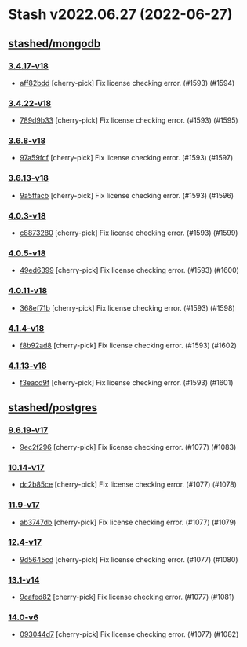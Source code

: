 # Stash v2022.06.27 (2022-06-27)


## [stashed/mongodb](https://github.com/stashed/mongodb)

### [3.4.17-v18](https://github.com/stashed/mongodb/releases/tag/3.4.17-v18)

- [aff82bdd](https://github.com/stashed/mongodb/commit/aff82bdd) [cherry-pick] Fix license checking error. (#1593) (#1594)


### [3.4.22-v18](https://github.com/stashed/mongodb/releases/tag/3.4.22-v18)

- [789d9b33](https://github.com/stashed/mongodb/commit/789d9b33) [cherry-pick] Fix license checking error. (#1593) (#1595)


### [3.6.8-v18](https://github.com/stashed/mongodb/releases/tag/3.6.8-v18)

- [97a59fcf](https://github.com/stashed/mongodb/commit/97a59fcf) [cherry-pick] Fix license checking error. (#1593) (#1597)


### [3.6.13-v18](https://github.com/stashed/mongodb/releases/tag/3.6.13-v18)

- [9a5ffacb](https://github.com/stashed/mongodb/commit/9a5ffacb) [cherry-pick] Fix license checking error. (#1593) (#1596)


### [4.0.3-v18](https://github.com/stashed/mongodb/releases/tag/4.0.3-v18)

- [c8873280](https://github.com/stashed/mongodb/commit/c8873280) [cherry-pick] Fix license checking error. (#1593) (#1599)


### [4.0.5-v18](https://github.com/stashed/mongodb/releases/tag/4.0.5-v18)

- [49ed6399](https://github.com/stashed/mongodb/commit/49ed6399) [cherry-pick] Fix license checking error. (#1593) (#1600)


### [4.0.11-v18](https://github.com/stashed/mongodb/releases/tag/4.0.11-v18)

- [368ef71b](https://github.com/stashed/mongodb/commit/368ef71b) [cherry-pick] Fix license checking error. (#1593) (#1598)


### [4.1.4-v18](https://github.com/stashed/mongodb/releases/tag/4.1.4-v18)

- [f8b92ad8](https://github.com/stashed/mongodb/commit/f8b92ad8) [cherry-pick] Fix license checking error. (#1593) (#1602)


### [4.1.13-v18](https://github.com/stashed/mongodb/releases/tag/4.1.13-v18)

- [f3eacd9f](https://github.com/stashed/mongodb/commit/f3eacd9f) [cherry-pick] Fix license checking error. (#1593) (#1601)



## [stashed/postgres](https://github.com/stashed/postgres)

### [9.6.19-v17](https://github.com/stashed/postgres/releases/tag/9.6.19-v17)

- [9ec2f296](https://github.com/stashed/postgres/commit/9ec2f296) [cherry-pick] Fix license checking error. (#1077) (#1083)


### [10.14-v17](https://github.com/stashed/postgres/releases/tag/10.14-v17)

- [dc2b85ce](https://github.com/stashed/postgres/commit/dc2b85ce) [cherry-pick] Fix license checking error. (#1077) (#1078)


### [11.9-v17](https://github.com/stashed/postgres/releases/tag/11.9-v17)

- [ab3747db](https://github.com/stashed/postgres/commit/ab3747db) [cherry-pick] Fix license checking error. (#1077) (#1079)


### [12.4-v17](https://github.com/stashed/postgres/releases/tag/12.4-v17)

- [9d5645cd](https://github.com/stashed/postgres/commit/9d5645cd) [cherry-pick] Fix license checking error. (#1077) (#1080)


### [13.1-v14](https://github.com/stashed/postgres/releases/tag/13.1-v14)

- [9cafed82](https://github.com/stashed/postgres/commit/9cafed82) [cherry-pick] Fix license checking error. (#1077) (#1081)


### [14.0-v6](https://github.com/stashed/postgres/releases/tag/14.0-v6)

- [093044d7](https://github.com/stashed/postgres/commit/093044d7) [cherry-pick] Fix license checking error. (#1077) (#1082)



